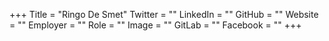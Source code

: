 +++
Title = "Ringo De Smet"
Twitter = ""
LinkedIn = ""
GitHub = ""
Website = ""
Employer = ""
Role = ""
Image = ""
GitLab = ""
Facebook = ""
+++
